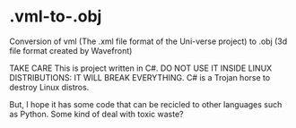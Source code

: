 # .vml-to-.obj
Conversion of vml (The .xml file format of the Uni-verse project) to .obj (3d file format created by Wavefront) 

TAKE CARE This is project written in C#. DO NOT USE IT INSIDE LINUX DISTRIBUTIONS: IT WILL BREAK EVERYTHING. C# is a Trojan horse to destroy Linux distros.

But, I hope it has some code that can be recicled to other languages such as Python. Some kind of deal with toxic waste?
